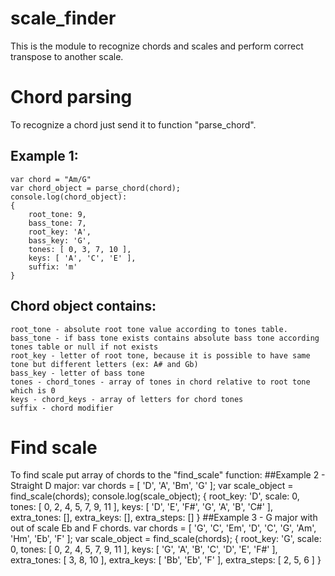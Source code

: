 # scale_finder

This is the module to recognize chords and scales and perform correct transpose to another scale. 

# Chord parsing
To recognize a chord just send it to function "parse_chord".
## Example 1:

    var chord = "Am/G"
    var chord_object = parse_chord(chord);
    console.log(chord_object):
    { 
        root_tone: 9,
        bass_tone: 7,
        root_key: 'A',
        bass_key: 'G',
        tones: [ 0, 3, 7, 10 ],
        keys: [ 'A', 'C', 'E' ],
        suffix: 'm' 
    }
    
## Chord object contains:
    root_tone - absolute root tone value according to tones table.
    bass_tone - if bass tone exists contains absolute bass tone according tones table or null if not exists
    root_key - letter of root tone, because it is possible to have same tone but different letters (ex: A# and Gb)
    bass_key - letter of bass tone
    tones - chord_tones - array of tones in chord relative to root tone which is 0
    keys - chord_keys - array of letters for chord tones 
    suffix - chord modifier
    
# Find scale
To find scale put array of chords to the "find_scale" function:
##Example 2 - Straight D major: 
    var chords = [ 'D', 'A', 'Bm', 'G' ];
    var scale_object = find_scale(chords);
    console.log(scale_object);
    { 
        root_key: 'D',
        scale: 0,
        tones: [ 0, 2, 4, 5, 7, 9, 11 ],
        keys: [ 'D', 'E', 'F#', 'G', 'A', 'B', 'C#' ],
        extra_tones: [],
        extra_keys: [],
        extra_steps: [] 
    }
##Example 3 - G major with out of scale Eb and F chords.
    var chords = [ 'G', 'C', 'Em', 'D', 'C', 'G', 'Am', 'Hm', 'Eb', 'F' ];
    var scale_object = find_scale(chords);
    { 
        root_key: 'G',
        scale: 0,
        tones: [ 0, 2, 4, 5, 7, 9, 11 ],
        keys: [ 'G', 'A', 'B', 'C', 'D', 'E', 'F#' ],
        extra_tones: [ 3, 8, 10 ],
        extra_keys: [ 'Bb', 'Eb', 'F' ],
        extra_steps: [ 2, 5, 6 ] 
    }



